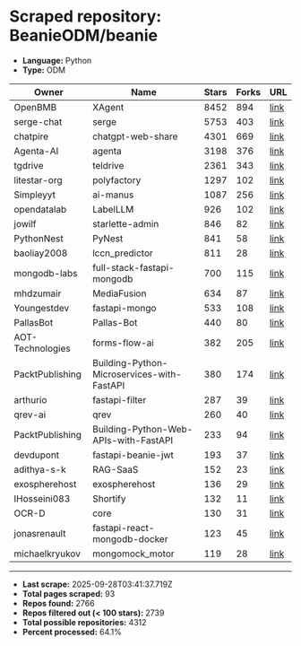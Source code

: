 # Scraped repository: BeanieODM/beanie
* **Language:** Python
* **Type:** ODM

| Owner | Name | Stars | Forks | URL |
|---|---|---|---|---|
| OpenBMB | XAgent | 8452 | 894 | [link](https://github.com/OpenBMB/XAgent) |
| serge-chat | serge | 5753 | 403 | [link](https://github.com/serge-chat/serge) |
| chatpire | chatgpt-web-share | 4301 | 669 | [link](https://github.com/chatpire/chatgpt-web-share) |
| Agenta-AI | agenta | 3198 | 376 | [link](https://github.com/Agenta-AI/agenta) |
| tgdrive | teldrive | 2361 | 343 | [link](https://github.com/tgdrive/teldrive) |
| litestar-org | polyfactory | 1297 | 102 | [link](https://github.com/litestar-org/polyfactory) |
| Simpleyyt | ai-manus | 1087 | 256 | [link](https://github.com/Simpleyyt/ai-manus) |
| opendatalab | LabelLLM | 926 | 102 | [link](https://github.com/opendatalab/LabelLLM) |
| jowilf | starlette-admin | 846 | 82 | [link](https://github.com/jowilf/starlette-admin) |
| PythonNest | PyNest | 841 | 58 | [link](https://github.com/PythonNest/PyNest) |
| baoliay2008 | lccn_predictor | 811 | 28 | [link](https://github.com/baoliay2008/lccn_predictor) |
| mongodb-labs | full-stack-fastapi-mongodb | 700 | 115 | [link](https://github.com/mongodb-labs/full-stack-fastapi-mongodb) |
| mhdzumair | MediaFusion | 634 | 87 | [link](https://github.com/mhdzumair/MediaFusion) |
| Youngestdev | fastapi-mongo | 533 | 108 | [link](https://github.com/Youngestdev/fastapi-mongo) |
| PallasBot | Pallas-Bot | 440 | 80 | [link](https://github.com/PallasBot/Pallas-Bot) |
| AOT-Technologies | forms-flow-ai | 382 | 205 | [link](https://github.com/AOT-Technologies/forms-flow-ai) |
| PacktPublishing | Building-Python-Microservices-with-FastAPI | 380 | 174 | [link](https://github.com/PacktPublishing/Building-Python-Microservices-with-FastAPI) |
| arthurio | fastapi-filter | 287 | 39 | [link](https://github.com/arthurio/fastapi-filter) |
| qrev-ai | qrev | 260 | 40 | [link](https://github.com/qrev-ai/qrev) |
| PacktPublishing | Building-Python-Web-APIs-with-FastAPI | 233 | 94 | [link](https://github.com/PacktPublishing/Building-Python-Web-APIs-with-FastAPI) |
| devdupont | fastapi-beanie-jwt | 193 | 37 | [link](https://github.com/devdupont/fastapi-beanie-jwt) |
| adithya-s-k | RAG-SaaS | 152 | 23 | [link](https://github.com/adithya-s-k/RAG-SaaS) |
| exospherehost | exospherehost | 136 | 29 | [link](https://github.com/exospherehost/exospherehost) |
| IHosseini083 | Shortify | 132 | 11 | [link](https://github.com/IHosseini083/Shortify) |
| OCR-D | core | 130 | 31 | [link](https://github.com/OCR-D/core) |
| jonasrenault | fastapi-react-mongodb-docker | 123 | 45 | [link](https://github.com/jonasrenault/fastapi-react-mongodb-docker) |
| michaelkryukov | mongomock_motor | 119 | 28 | [link](https://github.com/michaelkryukov/mongomock_motor) |

---
* **Last scrape:** 2025-09-28T03:41:37.719Z
* **Total pages scraped:** 93
* **Repos found:** 2766
* **Repos filtered out (< 100 stars):** 2739
* **Total possible repositories:** 4312
* **Percent processed:** 64.1%
